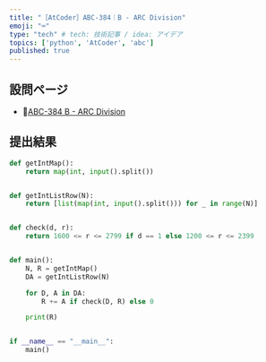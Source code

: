 ```yaml
---
title: "［AtCoder］ABC-384｜B - ARC Division"
emoji: "⌨️"
type: "tech" # tech: 技術記事 / idea: アイデア
topics: ['python', 'AtCoder', 'abc']
published: true
---
```


## 設問ページ

- 🔗[ABC-384 B - ARC Division](https://atcoder.jp/contests/abc384/tasks/abc384_b)

## 提出結果

```python
def getIntMap():
    return map(int, input().split())


def getIntListRow(N):
    return [list(map(int, input().split())) for _ in range(N)]


def check(d, r):
    return 1600 <= r <= 2799 if d == 1 else 1200 <= r <= 2399


def main():
    N, R = getIntMap()
    DA = getIntListRow(N)

    for D, A in DA:
        R += A if check(D, R) else 0

    print(R)


if __name__ == "__main__":
    main()
```
